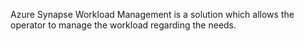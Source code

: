 Azure Synapse Workload Management is a solution which allows the operator to manage the workload regarding the needs.